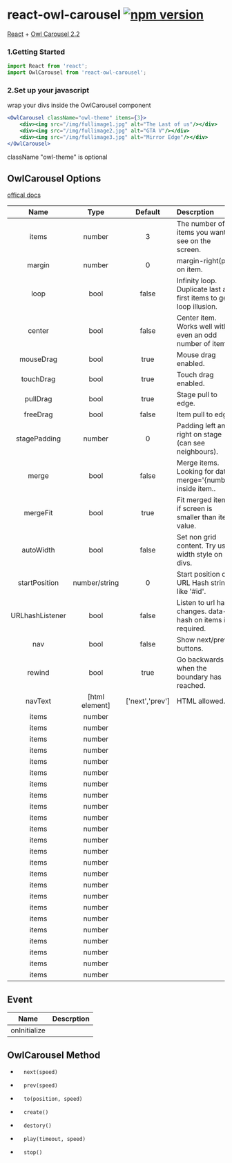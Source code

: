 # react-owl-carousel  [![npm version](https://img.shields.io/npm/v/react-owl-carousel.svg?style=flat)](https://www.npmjs.com/package/react-owl-carousel)
[React](http://facebook.github.io/react/) + [Owl Carousel 2.2](https://owlcarousel2.github.io/OwlCarousel2/)

### 1.Getting Started

```jsx
import React from 'react';
import OwlCarousel from 'react-owl-carousel';
```

### 2.Set up your javascript
wrap your divs inside the OwlCarousel component

```jsx
<OwlCarousel className="owl-theme" items={3}>
	<div><img src="/img/fullimage1.jpg" alt="The Last of us"/></div>
	<div><img src="/img/fullimage2.jpg" alt="GTA V"/></div>
	<div><img src="/img/fullimage3.jpg" alt="Mirror Edge"/></div>
</OwlCarousel>
```
className "owl-theme" is optional


## OwlCarousel Options

[offical docs](https://owlcarousel2.github.io/OwlCarousel2/docs/api-options.html)

| Name   |      Type      |  Default | Descrption |
|:----------:|:-------------:|:----:|:------|
| items |  number | 3 | The number of items you want to see on the screen. |
| margin |  number | 0 | margin-right(px) on item. |
| loop  |  bool | false | Infinity loop. Duplicate last and first items to get loop illusion. |
| center  |  bool | false  | Center item. Works well with even an odd number of items. |
| mouseDrag  |  bool | true | Mouse drag enabled. |
| touchDrag  |  bool | true | Touch drag enabled. |
| pullDrag  |  bool | true | Stage pull to edge. |
| freeDrag  |  bool | false | Item pull to edge. |
| stagePadding |  number | 0 | Padding left and right on stage (can see neighbours). |
| merge |  bool | false  | Merge items. Looking for data-merge='{number}' inside item.. |
| mergeFit | bool | true | Fit merged items if screen is smaller than items value. |
| autoWidth | bool | false | Set non grid content. Try using width style on divs. |
| startPosition  |  number/string | 0 | Start position or URL Hash string like '#id'. |
| URLhashListener  |  bool | false | Listen to url hash changes. data-hash on items is required. |
| nav  |  bool | false | Show next/prev buttons. |
| rewind |  bool | true | Go backwards when the boundary has reached. |
| navText | [html element] | [&#x27;next&#x27;,&#x27;prev&#x27;] | HTML allowed. |
| items |  number |  |  |
| items |  number |  |  |
| items |  number |  |  |
| items| number |  |  |
| items| number |  |  |
| items| number |  |  |
| items| number |  |  |
| items| number |  |  |
| items| number |  |  |
| items| number |  |  |
| items| number |  |  |
| items| number |  |  |
| items| number |  |  |
| items| number |  |  |
| items| number |  |  |
| items| number |  |  |
| items| number |  |  |
| items| number |  |  |
| items| number |  |  |
| items| number |  |  |
| items| number |  |  |
| items| number |  |  |
| items| number |  |  |
| items| number |  |  |


## Event
| Name   |  Descrption |
|:----------:|:------|
| onInitialize |  |

## OwlCarousel Method
*		next(speed)
*		prev(speed)
*		to(position, speed)
*		create()
*		destory()
*		play(timeout, speed)
*		stop()

